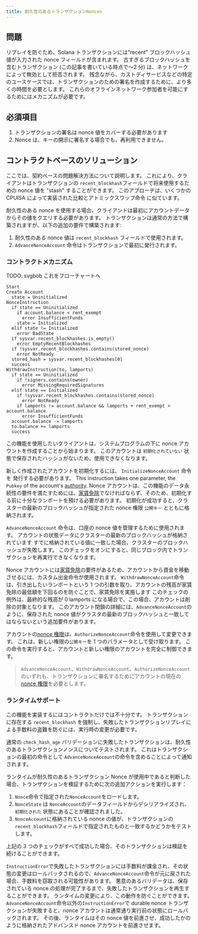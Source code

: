 ```yaml
---
title: 耐久性のあるトランザクションNonces
---
```


## 問題

リプレイを防ぐため、Solana トランザクションには"recent" ブロックハッシュ値が入力された nonce フィールドが含まれます。 古すぎるブロックハッシュを含むトランザクション (この記事を書いている時点で〜2 分) は、ネットワークによって無効として拒否されます。 残念ながら、カストディサービスなどの特定のユースケースでは、トランザクションのための署名を作成するために、より多くの時間を必要とします。 これらのオフラインネットワーク参加者を可能にするためにはメカニズムが必要です。

## 必須項目

1. トランザクションの署名は nonce 値をカバーする必要があります
2. Nonce は、キーの開示に署名する場合でも、再利用できません。

## コントラクトベースのソリューション

ここでは、契約ベースの問題解決方法について説明します。 これにより、クライアントはトランザクションの `recent_blockhash`フィールドで将来使用するための nonce 値を "stash" することができます。 このアプローチは、いくつかの CPUISA によって実装された比較とアトミックスワップ命令 に似ています。

耐久性のある nonce を使用する場合、クライアントは最初にアカウントデータからその値をクエリする必要があります。 トランザクションは通常の方法で構築されますが、以下の追加の要件で構築されます:

1. 耐久性のある nonce 値は `recent_blockhash` フィールドで使用されます。
2. `AdvanceNonceAccount` 命令はトランザクションで最初に発行されます。

### コントラクトメカニズム

TODO: svgbob これをフローチャートへ

```text
Start
Create Account
  state = Uninitialized
NonceInstruction
  if state == Uninitialized
    if account.balance < rent_exempt
      error InsufficientFunds
    state = Initialized
  elif state != Initialized
    error BadState
  if sysvar.recent_blockhashes.is_empty()
    error EmptyRecentBlockhashes
  if !sysvar.recent_blockhashes.contains(stored_nonce)
    error NotReady
  stored_hash = sysvar.recent_blockhashes[0]
  success
WithdrawInstruction(to, lamports)
  if state == Uninitialized
    if !signers.contains(owner)
      error MissingRequiredSignatures
  elif state == Initialized
    if !sysvar.recent_blockhashes.contains(stored_nonce)
      error NotReady
    if lamports != account.balance && lamports + rent_exempt > account.balance
      error InsufficientFunds
  account.balance -= lamports
  to.balance += lamports
  success
```

この機能を使用したいクライアントは、システムプログラムの下に nonce アカウントを作成することから始まります。 このアカウントは `初期化されていない` 状態で保存されたハッシュがないため、使用できなくなります。

新しく作成されたアカウントを初期化するには、 `InitializeNonceAccount` 命令を 発行する必要があります。 This instruction takes one parameter, the `Pubkey` of the account's [authority](../offline-signing/durable-nonce.md#nonce-authority). Nonce アカウントは、この機能のデータ永続性の要件を満たすためには、[家賃免除](rent.md#two-tiered-rent-regime)でなければならず、そのため、初期化する前に十分なランポートを預ける必要があります。 初期化が成功すると、クラスターの最新のブロックハッシュが指定された nonce 権限 `公開キー` とともに格納されます。

`AdvanceNonceAccount` 命令は、口座の nonce 値を管理するために使用されます。 アカウントの状態データにクラスターの最新のブロックハッシュが格納されています すでに格納されている値に一致した場合、クラスターのブロックハッシュが失敗します。 このチェックをオンにすると、同じブロック内でトランザクションを再実行できなくなります。

Nonce アカウントには[家賃免除](rent.md#two-tiered-rent-regime)の要件があるため、アカウントから資金を移動させるには、カスタム出金命令が使用されます。 `WithdrawNonceAccount`命令は、引き出したいランポートという 1 つの引数を取り、アカウントの残高が家賃免除の最低額を下回るのを防ぐことで、家賃免除を実施します このチェックの例外は、最終的な残高が 0 lamports になる場合で、この場合、アカウントは削除の対象となります。 このアカウント閉鎖の詳細には、`AdvanceNonceAccount`のように、保存された nonce 値がクラスタの最新のブロックハッシュと一致してはならないという追加要件があります。

アカウントの[nonce 権限](../offline-signing/durable-nonce.md#nonce-authority)は、`AuthorizeNonceAccount`命令を使用して変更できます。 これは、新しい権限の`公開キー`を 1 つのパラメータとして受け取ります。 この命令を実行すると、アカウントと新しい権限のアカウントを完全に制御できます。

> `AdvanceNonceAccount`、`WithdrawNonceAccount`、`AuthorizeNonceAccount`のいずれも、トランザクションに署名するためにアカウントの現在の[nonce 権限](../offline-signing/durable-nonce.md#nonce-authority)を必要とします。

### ランタイムサポート

この機能を実装するにはコントラクトだけでは不十分です。 トランザクションに存在する `recent_blockhash` を強制し、失敗したトランザクションリプレイによる手数料の盗難を防ぐには、実行時の変更が必要です。

通常の `check_hash_age` バリデーションに失敗したトランザクションは、耐久性のあるトランザクションノンスについてテストされます。 これはトランザクションの最初の命令として `AdvanceNonceAccount`の命令を含めることによって通知されます。

ランタイムが耐久性のあるトランザクション Nonce が使用中であると判断した場合、トランザクションを検証するために次の追加アクションを実行します：

1. `Nonce`命令で指定された`NonceAccount`をロードします。
2. `NonceState` は `NonceAccount`のデータフィールドからデシリアライズされ、 `初期化された` 状態にあることが確認されました。
3. `NonceAccount`に格納されている nonce の値が、トランザクションの`recent_blockhash`フィールドで指定されたものと一致するかどうかをテストします。

上記の 3 つのチェックがすべて成功した場合、そのトランザクションは検証を続けることができます。

`InstructionError`で失敗したトランザクションには手数料が課金され、その状態の変更はロールバックされるので、`AdvanceNonceAccount`命令が元に戻された場合、手数料を窃取される可能性があります。 悪意のあるバリデータは、保存されている nonce の処理が完了するまで、失敗したトランザクションを再生することができます。 ランタイムの変更により、この動作を防ぐことができます。 `AdvanceNonceAccount`命令以外の`InstructionError`で durable nonce トランザクションが失敗すると、nonce アカウントは通常通り実行前の状態にロールバックされます。 その後、ランタイムはその nonce 値を前進させ、成功したかのように格納されたアドバンスド nonce アカウントを前進させます。
